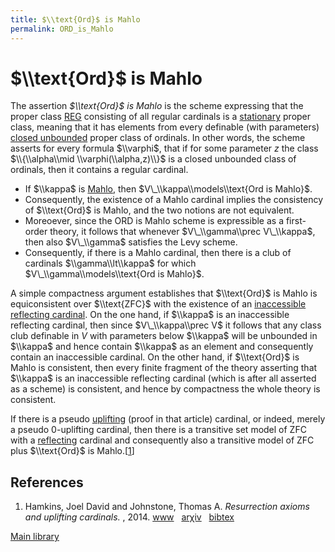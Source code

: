 ```yaml
---
title: $\\text{Ord}$ is Mahlo
permalink: ORD_is_Mahlo
---
```

# $\\text{Ord}$ is Mahlo











The assertion *$\\text{Ord}$ is Mahlo* is the scheme expressing that the
proper class
<a href="/index.php?title=REG&amp;action=edit&amp;redlink=1" class="new" title="REG (page does not exist)">REG</a>
consisting of all regular cardinals is a
<a href="/Stationary" class="mw-redirect" title="Stationary">stationary</a>
proper class, meaning that it has elements from every definable (with
parameters)
<a href="/index.php?title=Closed_unbounded&amp;action=edit&amp;redlink=1" class="new" title="Closed unbounded (page does not exist)">closed unbounded</a>
proper class of ordinals. In other words, the scheme asserts for every
formula $\\varphi$, that if for some parameter $z$ the class
$\\{\\alpha\\mid \\varphi(\\alpha,z)\\}$ is a closed unbounded class of
ordinals, then it contains a regular cardinal.

-   If $\\kappa$ is
    [Mahlo](/Mahlo "Mahlo"),
    then $V\_\\kappa\\models\\text{Ord is Mahlo}$.
-   Consequently, the existence of a Mahlo cardinal implies the
    consistency of $\\text{Ord}$ is Mahlo, and the two notions are not
    equivalent.
-   Moreoever, since the ORD is Mahlo scheme is expressible as a
    first-order theory, it follows that whenever $V\_\\gamma\\prec
    V\_\\kappa$, then also $V\_\\gamma$ satisfies the Levy scheme.
-   Consequently, if there is a Mahlo cardinal, then there is a club of
    cardinals $\\gamma\\lt\\kappa$ for which
    $V\_\\gamma\\models\\text{Ord is Mahlo}$.

A simple compactness argument establishes that $\\text{Ord}$ is Mahlo is
equiconsistent over $\\text{ZFC}$ with the existence of an
<a href="/Inaccessible_reflecting_cardinal" class="mw-redirect" title="Inaccessible reflecting cardinal">inaccessible reflecting cardinal</a>.
On the one hand, if $\\kappa$ is an inaccessible reflecting cardinal,
then since $V\_\\kappa\\prec V$ it follows that any class club definable
in $V$ with parameters below $\\kappa$ will be unbounded in $\\kappa$
and hence contain $\\kappa$ as an element and consequently contain an
inaccessible cardinal. On the other hand, if $\\text{Ord}$ is Mahlo is
consistent, then every finite fragment of the theory asserting that
$\\kappa$ is an inaccessible reflecting cardinal (which is after all
asserted as a scheme) is consistent, and hence by compactness the whole
theory is consistent.

If there is a pseudo
[uplifting](/Uplifting "Uplifting")
(proof in that article) cardinal, or indeed, merely a pseudo
$0$-uplifting cardinal, then there is a transitive set model of ZFC with
a
[reflecting](/Reflecting "Reflecting")
cardinal and consequently also a transitive model of ZFC plus
$\\text{Ord}$ is
Mahlo.\[[1](#bibkey_HamkinsJohnstone:ResurrectionAxioms)\]

## References

1.  <span id="bibkey_HamkinsJohnstone:ResurrectionAxioms">Hamkins, Joel
    David and Johnstone, Thomas A. *Resurrection axioms and uplifting
    cardinals.* , 2014.
    <a href="http://jdh.hamkins.org/resurrection-axioms-and-uplifting-cardinals/" class="extiw">www</a>   <a href="http://web.archive.org/web/20191005075336/http://arxiv.org/abs/1307.3602" class="extiw">arχiv</a>   <a href="javascript:bibpopup(&#39;@article%7BHamkinsJohnstone:ResurrectionAxioms,%20%20AUTHOR%20=%20%20%20%20%20%20%20%7BHamkins,%20Joel%20David%20and%20Johnstone,%20Thomas%20A.%7D,%3Cbr%3E%20%20TITLE%20=%20%20%20%20%20%20%20%20%7BResurrection%20axioms%20and%20uplifting%20cardinals%7D,%3Cbr%3E%20%20YEAR%20=%20%20%20%20%20%20%20%20%20%7B2014%7D,%3Cbr%3E%20%20url%20=%20%20%20%20%20%20%20%20%20%20%7Bhttp://jdh.hamkins.org/resurrection-axioms-and-uplifting-cardinals/%7D,%3Cbr%3E%20%20eprint%20=%20%20%20%20%20%20%20%7B1307.3602%7D,%3Cbr%3E%7D&#39;)" class="bibtex">bibtex</a></span>

[Main
library](/Library "Library")


